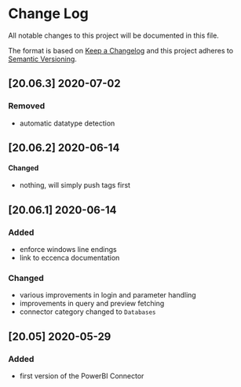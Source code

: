 # Change Log
All notable changes to this project will be documented in this file.

The format is based on [Keep a Changelog](http://keepachangelog.com/) and this project adheres to [Semantic Versioning](http://semver.org/).

## [20.06.3] 2020-07-02

### Removed

- automatic datatype detection

## [20.06.2] 2020-06-14

#### Changed

- nothing, will simply push tags first 

## [20.06.1] 2020-06-14

### Added

- enforce windows line endings
- link to eccenca documentation

### Changed

- various improvements in login and parameter handling
- improvements in query and preview fetching
- connector category changed to `Databases`

## [20.05] 2020-05-29

### Added

- first version of the PowerBI Connector

